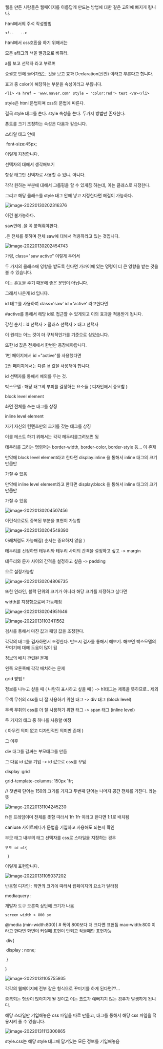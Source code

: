 웹을 만든 사람들은 웹페이지를 아름답게 만드는 방법에 대한 깊은 고민에 빠지게 됩니다.



html에서의 주석 작성방법

```<!--   -->```

html에서 css호환을 하기 위해서는 

<style> 이라는 태그를 달아야 합니다.
    이는 html의 태그이지만 CSS의 문법을 해석하는 것이라는 것을 말해줍니다.
</style>

모든 a태그의 색을 빨강으로 바꿔라.

<style>
    a {
        color : red; # 컬러바꾸기
        text-decoration: none; # 웹페이지에 있는 모든 a태그에 대해서 밑줄이 없어진다.
    }
</style>

a를 보고 선택자 라고 부르며

중괄호 안에 들어가있는 것을 보고 효과 Declaration(선언) 이라고 부른다고 합니다.

효과 중 color에 해당하는 부분을 속성이라고 부릅니다.



```<li> <a href = 'www.naver.com' style = 'color:red'> test </a></li>```

style은  html 문법이며 css의 문법에 따른다.



결국 style 태그를 쓴다. style 속성을 쓴다. 두가지 방법만 존재한다.



폰트를 크기 조정하는 속성은 다음과 같습니다.

스타일 태그 안에

​	font-size:45px;

이렇게 지정합니다.



선택자의 대해서 생각해보기

항상 태그만 선택자로 사용할 수 있냐. 아니다.

각각 원하는 부분에 대해서 그룹핑을 할 수 있게끔 하는데, 이는 클래스로 지정한다.

그리고 해당 클래스를 style 태그 안에 넣고 지정한다면 해결이 가능하다.

![image-20220130202316376](C:\Users\안재현\AppData\Roaming\Typora\typora-user-images\image-20220130202316376.png) 



이건 불가능하다.

saw안에 .을 꼭 붙혀줘야한다. 

.은 전체를 뜻하며 전체 saw에 대해서 적용하라고 있는 것입니다.

![image-20220130202454743](C:\Users\안재현\AppData\Roaming\Typora\typora-user-images\image-20220130202454743.png) 

 

가령, class="saw active" 이렇게 두어서

두 가지의 클래스에 영향을 받도록 한다면 가까이에 있는 명령이 더 큰 영향을 받는 것을 볼 수 있습니다.

이는 혼동을 주기 때문에 좋은 문법이 아닙니다.



그래서 나온게 id 입니다.

id 태그를 사용하여 class='saw' id ='active' 라고한다면

#active를 통해서 해당 id로 접근할 수 있게되고 이의 효과을 적용받게 됩니다.



강한 순서 : id 선택자 > 클래스 선택자 > 태그 선택자

이 원리는 어느 것이 더 구체적인가를 기준으로 삼았습니다. 



또한 id 값은 전체에서 한번만 등장해야합니다.

1번 페이지에서 id ="active"를 사용했다면 

2번 페이지에서는 다른 id 값을 사용해야 합니다.

id 선택자를 통해서 예외를 두는 것.



박스모델 : 해당 태그의 부피를 결정하는 요소들 ( 디자인에서 중요함 )

block level element

화면 전체를 쓰는 태그를 상징



inline level element

자기 자신의 컨텐츠만의 크기를 갖는 태그를 상징 



이를 테스트 하기 위해서는 각각 테두리를그려보면 됨

테두리를 그리는 명령어는 border-width, border-color, border-style 등... 이 존재

만약에 block level element라고 한다면 display:inline 을 통해서 inline 태그의 크기만큼만

가질 수 있음

만약에 inline level element라고 한다면 display:block 을 통해서 inline 태그의 크기만큼만

가질 수 있음



![image-20220130204507456](C:\Users\안재현\AppData\Roaming\Typora\typora-user-images\image-20220130204507456.png) 

이런식으로도 중복된 부분을 표현이 가능함

![image-20220130204549390](C:\Users\안재현\AppData\Roaming\Typora\typora-user-images\image-20220130204549390.png) 

아래처럼도 가능해짐( 순서는 중요하지 않음 )



테두리를 선정하면 테두리와 테두리 사이의 간격을 설정하고 싶고 -> margin

테두리와 문자 사이의 간격을 설정하고 싶음 -> padding

으로 설정가능함

![image-20220130204806735](C:\Users\안재현\AppData\Roaming\Typora\typora-user-images\image-20220130204806735.png) 

 

또한 인라인, 블락 단위의 크기가 아니라 해당 크기를 지정하고 싶다면

width를 지정함으로써 가능해짐

![image-20220130204951646](C:\Users\안재현\AppData\Roaming\Typora\typora-user-images\image-20220130204951646.png) 



![image-20220131103411562](README.assets/image-20220131103411562.png)  

검사를 통해서 마진 값과 패딩 값을 조정한다.

각각의 태그를 검사하면서 조정한다. 반드시 검사를 통해서 해보기. 해보면 박스모델의 꾸미기에 대해 도움이 많이 됨



정보의 배치 관련된 문제

왼쪽 오른쪽에 각각 배치하는 문제

grid 방법 !



정보를 나누고 싶을 때 ( 나란히 표시하고 싶을 때 ) -> h1태그는 제목을 뜻하므로.. 제외



무색 무취의 css를 더 잘 사용하기 위한 태그 -> div 태그 (block level)

무색 무취의 css를 더 잘 사용하기 위한 태그 -> span 태그 (inline level)

두 가지의 태그 중 하나를 사용할 예정

( 아무런 의미 없고 디자인적인 의미만 존재 )

그 이후

div 태그를 감싸는 부모태그를 만듬

그 다음 id 값을 기입 -> id 값으로 css를 꾸밈

display :grid

grid-template-columns: 150px 1fr;

// 첫번째 단어는 150의 크기를 가지고 두번째 단어는 나머지 공간 전체를 가진다. 라는 뜻



![image-20220131104245230](README.assets/image-20220131104245230.png)  

fr은 프레임이며 전체를 뜻함 따라서 1fr 1fr 이라고 한다면 1:1로 배치됨

caniuse 사이트에다가 문법을 기입하고 사용해도 되는지 확인



부모 태그 내부의 태그 선택자를 css로 스타일을 지정하는 경우

```부모 id ol{```

```	}```  

이렇게 표현합니다.

![image-20220131105037202](README.assets/image-20220131105037202.png) 



반응형 디자인 : 화면의 크기에 따라서 웹페이지의 요소가 달라짐

mediaquery : 



개발자 도구 오른쪽 상단에 크기가 나옴

```screen width > 800 px ```

@media (min-width:800){ # 폭이 800보다 더 크다면 표현됨  max-width:800 이라고 한다면 화면이 커질때 표현이 안되고 작을때만 표현가능

​	div{

​			display : none;		

​			}

}

![image-20220131105755935](README.assets/image-20220131105755935.png) 



각각의 웹페이지에 전부 같은 형식으로 꾸미기를 하게 된다면??...

중복되는 형상이 많아지게 될 것이고 이는 코드가 예뻐지지 않는 경우가 발생하게 됩니다.

해당 스타일만 기입해놓은 css 파일을 따로 만들고, <link> 태그를 통해서 해당 css 파일을 적용시켜 줄 수 있습니다.

![image-20220131113300865](README.assets/image-20220131113300865.png) 

style.css는 해당 style 태그에 담겨있는 모든 정보를 기입해놓음

